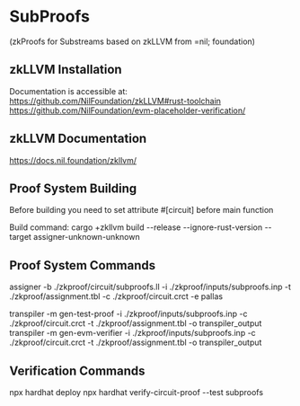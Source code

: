 # SubProofs
(zkProofs for Substreams based on zkLLVM from =nil; foundation)

## zkLLVM Installation
Documentation is accessible at:
https://github.com/NilFoundation/zkLLVM#rust-toolchain
https://github.com/NilFoundation/evm-placeholder-verification/

## zkLLVM Documentation
https://docs.nil.foundation/zkllvm/

## Proof System Building
Before building you need to set attribute #[circuit] before main function

Build command:
cargo +zkllvm build --release --ignore-rust-version --target assigner-unknown-unknown

## Proof System Commands
assigner -b ./zkproof/circuit/subproofs.ll -i ./zkproof/inputs/subproofs.inp -t ./zkproof/assignment.tbl -c ./zkproof/circuit.crct -e pallas

transpiler -m gen-test-proof -i ./zkproof/inputs/subproofs.inp -c ./zkproof/circuit.crct  -t ./zkproof/assignment.tbl -o transpiler_output
transpiler -m gen-evm-verifier -i ./zkproof/inputs/subproofs.inp -c ./zkproof/circuit.crct  -t ./zkproof/assignment.tbl -o transpiler_output

## Verification Commands
npx hardhat deploy
npx hardhat verify-circuit-proof --test subproofs

